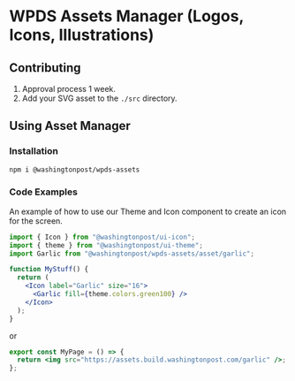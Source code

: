 # WPDS Assets Manager (Logos, Icons, Illustrations)

## Contributing

1. Approval process 1 week.
1. Add your SVG asset to the `./src` directory.

## Using Asset Manager

### Installation

```sh
npm i @washingtonpost/wpds-assets
```

### Code Examples

An example of how to use our Theme and Icon component to create an icon for the screen.

```jsx
import { Icon } from "@washingtonpost/ui-icon";
import { theme } from "@washingtonpost/ui-theme";
import Garlic from "@washingtonpost/wpds-assets/asset/garlic";

function MyStuff() {
  return (
    <Icon label="Garlic" size="16">
      <Garlic fill={theme.colors.green100} />
    </Icon>
  );
}
```

or

```jsx
export const MyPage = () => {
  return <img src="https://assets.build.washingtonpost.com/garlic" />;
};
```
